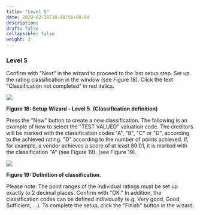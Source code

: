 ```yaml
---
title: "Level 5"
date: 2020-02-28T10:08:56+09:00
description: 
draft: false
collapsible: false
weight: 2
---
```

### Level 5

Confirm with "Next" in the wizard to proceed to the last setup step.
Set up the rating classification in the window (see Figure 18). Click 
the text "Classification not completed" in red italics.

![](images/connectornav/easysupraWeb/Abb18.png)

**Figure 18: Setup Wizard - Level 5**. 
**(Classification definition)**

Press the "New" button to create a new classification. The following is an example of how to select the "TEST VALUED" valuation code. The creditors 
will be marked with the classification codes "A", "B", "C" or "D", according to the achieved rating. 
"D" according to the number of points achieved. If, for example, a vendor achieves a score of at least 89.01, it is marked with the classification "A" (see Figure 19).
(see Figure 19). 

![](images/connectornav/easysupraWeb/Abb19.png)

**Figure 19: Definition of classification**.

Please note: The point ranges of the individual ratings must be set up exactly to 2 decimal places. Confirm with "OK." In addition, the classification codes can be defined individually (e.g. Very good, Good, Sufficient, ...). To complete the setup, click the "Finish" button in the wizard.